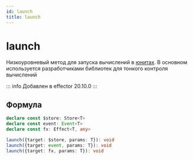 ```yaml
---
id: launch
title: launch
---
```


# launch

Низкоуровневый метод для запуска вычислений в [юнитах](docs/ru/glossary.mdmd#common-unit). В основном используется разработчиками библиотек для тонкого контроля вычислений

::: info
Добавлен в effector 20.10.0
:::

## Формула

```ts
declare const $store: Store<T>
declare const event: Event<T>
declare const fx: Effect<T, any>

launch({target: $store, params: T}): void
launch({target: event, params: T}): void
launch({target: fx, params: T}): void
```
